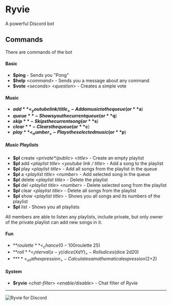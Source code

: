 # Ryvie
A powerful Discord bot


## Commands

There are commands of the bot

#### Basic

* **$ping** - Sends you "Pong"
* **$help** <_command_> - Sends you a message about any command
* **$vote** <_seconds_> <_question_> - Creates a simple vote

#### Music

* **$add** <_youtube link / title_> - Add a music to the queue (or **$a**)
* **$queue** - Shows you the current queue (or **$q**)
* **$skip** - Skips the current song (or **$s**)
* **$clear** - Clears the queue (or **$c**)
* **$play** <_number_> - Plays the selected music (or **$p**)

##### Music Playlists

* **$pl** create <_private*/public_> <_title_> - Create an empty playlist
* **$pl** add <_playlist title_> <_youtube link / title_>  - Add a song to the playlist
* **$pl** play <_playlist title_> - Add all songs from the playlist in the queue
* **$pl** a <_playlist title_> <_number_> - Add selected song in the queue
* **$pl** delete <_playlist title_> - Delete the playlist
* **$pl** del <_playlist title_> <_number_> - Delete selected song from the playlist
* **$pl** clear <_playlist title_> - Delete all songs from the playlist
* **$pl** show <_playlist title_> - Shows you all songs and its numbers of the playlist
* **$pl** list - Shows you all playlists

All members are able to listen any playlists, include private,
but only owner of the private playlist can add new songs in it.

#### Fun

* **$roulette** <_chance (0 - 100%)_> - Bans you with the selected chance ($roulette 25)
* **$roll** <_interval (x-y) / dice (XdY)_> - Rolls dices ($dice 2d20)
* **$**<_math expression_> - Calculates a mathematical expression ($2+2)

#### System

* **$ryvie** <_chat-filter_> <_enable/disable_> - Chat filter of Ryvie

---

![Ryvie for Discord](https://i.ibb.co/DgHLfFx/bor-for-discord.png "Bot for Discord")
